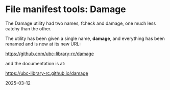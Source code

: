 # File manifest tools: Damage

The Damage utility had two names, fcheck and damage, one much less catchy than the other.

The utility has been given a single name, **damage**, and everything has been renamed and is now at its new URL:

<https://github.com/ubc-library-rc/damage>

and the documentation is at:

<https://ubc-library-rc.github.io/damage>

2025-03-12
